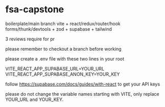 # fsa-capstone

boilerplate/main branch vite + react/redux/router/hook forms/thunk/devtools + zod + supabase + tailwind

3 reviews require for pr

please remember to checkout a branch before working

please create a .env file with these two lines in your root

VITE_REACT_APP_SUPABASE_URL=YOUR_URL
VITE_REACT_APP_SUPABASE_ANON_KEY=YOUR_KEY

follow https://supabase.com/docs/guides/with-react to get your API keys

please do not change the variable names starting with VITE, only replace YOUR_URL and YOUR_KEY.
